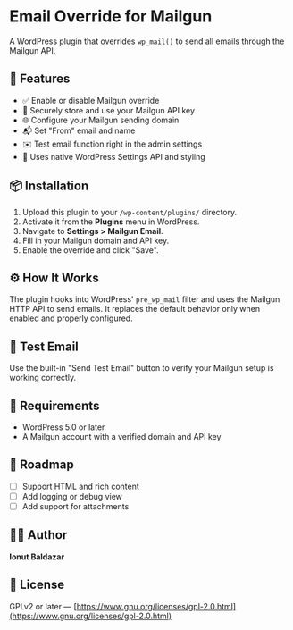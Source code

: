 # Email Override for Mailgun

A WordPress plugin that overrides `wp_mail()` to send all emails through the Mailgun API.

## 🔧 Features

- ✅ Enable or disable Mailgun override
- 🔐 Securely store and use your Mailgun API key
- 🌐 Configure your Mailgun sending domain
- 📬 Set "From" email and name
- ✉️ Test email function right in the admin settings
- 🎨 Uses native WordPress Settings API and styling

## 📦 Installation

1. Upload this plugin to your `/wp-content/plugins/` directory.
2. Activate it from the **Plugins** menu in WordPress.
3. Navigate to **Settings > Mailgun Email**.
4. Fill in your Mailgun domain and API key.
5. Enable the override and click "Save".

## ⚙️ How It Works

The plugin hooks into WordPress' `pre_wp_mail` filter and uses the Mailgun HTTP API to send emails. It replaces the default behavior only when enabled and properly configured.

## 🧪 Test Email

Use the built-in "Send Test Email" button to verify your Mailgun setup is working correctly.

## 📌 Requirements

- WordPress 5.0 or later
- A Mailgun account with a verified domain and API key

## 🚧 Roadmap

- [ ] Support HTML and rich content
- [ ] Add logging or debug view
- [ ] Add support for attachments

## 👨‍💻 Author

**Ionut Baldazar**

## 📜 License

GPLv2 or later — [https://www.gnu.org/licenses/gpl-2.0.html](https://www.gnu.org/licenses/gpl-2.0.html)
